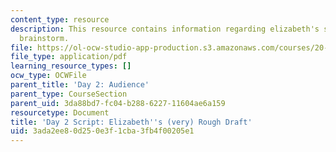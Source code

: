 ```yaml
---
content_type: resource
description: This resource contains information regarding elizabeth's stem nugget
  brainstorm.
file: https://ol-ocw-studio-app-production.s3.amazonaws.com/courses/20-219-becoming-the-next-bill-nye-writing-and-hosting-the-educational-show-january-iap-2015/3ada2ee80d250e3f1cba3fb4f00205e1_MIT20_219IAP15_Eliz_scrpt.pdf
file_type: application/pdf
learning_resource_types: []
ocw_type: OCWFile
parent_title: 'Day 2: Audience'
parent_type: CourseSection
parent_uid: 3da88bd7-fc04-b288-6227-11604ae6a159
resourcetype: Document
title: 'Day 2 Script: Elizabeth''s (very) Rough Draft'
uid: 3ada2ee8-0d25-0e3f-1cba-3fb4f00205e1
---
```

